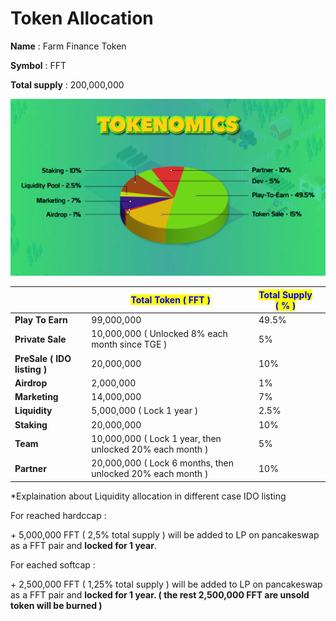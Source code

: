 # Token Allocation

**Name** : Farm Finance Token

**Symbol** : FFT

**Total supply** : 200,000,000

![](../.gitbook/assets/pie-3.png)

|                             | <mark style="color:blue;">**Total Token ( FFT )**</mark>   | <mark style="color:blue;">**Total Supply ( % )**</mark> |   |
| --------------------------- | ---------------------------------------------------------- | ------------------------------------------------------- | - |
| **Play To Earn**            | 99,000,000                                                 | 49.5%                                                   |   |
| **Private Sale**            | 10,000,000 ( Unlocked 8% each month since TGE )            | 5%                                                      |   |
| **PreSale ( IDO listing )** | 20,000,000                                                 | 10%                                                     |   |
| **Airdrop**                 | 2,000,000                                                  | 1%                                                      |   |
| **Marketing**               | 14,000,000                                                 | 7%                                                      |   |
| **Liquidity**               | 5,000,000 ( Lock 1 year )                                  | 2.5%                                                    |   |
| **Staking**                 | 20,000,000                                                 | 10%                                                     |   |
| **Team**                    | 10,000,000 ( Lock 1 year, then unlocked 20% each month )   | 5%                                                      |   |
| **Partner**                 | 20,000,000 ( Lock 6 months, then unlocked 20% each month ) | 10%                                                     |   |



\*Explaination about Liquidity allocation in different case IDO listing

For reached hardccap :&#x20;

\+ 5,000,000 FFT ( 2,5% total supply ) will be added to LP on pancakeswap as a FFT pair and **locked for 1 year**.

For eached softcap :&#x20;

\+ 2,500,000 FFT ( 1,25% total supply ) will be added to LP on pancakeswap as a FFT pair and **locked for 1 year. **<mark style="color:red;">**( the rest 2,500,000 FFT are unsold token will be burned )**</mark>
